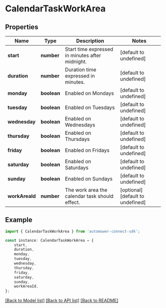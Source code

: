 # CalendarTaskWorkArea


## Properties

Name | Type | Description | Notes
------------ | ------------- | ------------- | -------------
**start** | **number** | Start time expressed in minutes after midnight. | [default to undefined]
**duration** | **number** | Duration time expressed in minutes. | [default to undefined]
**monday** | **boolean** | Enabled on Mondays | [default to undefined]
**tuesday** | **boolean** | Enabled on Tuesdays | [default to undefined]
**wednesday** | **boolean** | Enabled on Wednesdays | [default to undefined]
**thursday** | **boolean** | Enabled on Thursdays | [default to undefined]
**friday** | **boolean** | Enabled on Fridays | [default to undefined]
**saturday** | **boolean** | Enabled on Saturdays | [default to undefined]
**sunday** | **boolean** | Enabled on Sundays | [default to undefined]
**workAreaId** | **number** | The work area the calendar task should effect. | [optional] [default to undefined]

## Example

```typescript
import { CalendarTaskWorkArea } from 'automower-connect-sdk';

const instance: CalendarTaskWorkArea = {
    start,
    duration,
    monday,
    tuesday,
    wednesday,
    thursday,
    friday,
    saturday,
    sunday,
    workAreaId,
};
```

[[Back to Model list]](../README.md#documentation-for-models) [[Back to API list]](../README.md#documentation-for-api-endpoints) [[Back to README]](../README.md)
